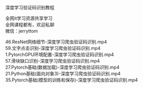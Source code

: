 深度学习验证码识别教程

全网it学习资源共享学习<br>全网课程都有，欢迎私聊<br>微信：jerryttom<br>

46.ResNet网络细节-深度学习爬虫验证码识别.mp4<br> 59.文字点击识别-深度学习爬虫验证码识别.mp4<br> 1.PytorchGPU环境配置-深度学习爬虫验证码识别.mp4<br> 57.滑块缺口识别-深度学习爬虫验证码识别.mp4<br> 27.Pytorch基础(数据加载)-深度学习爬虫验证码识别.mp4<br> 21.Python基础(面向对象3)-深度学习爬虫验证码识别.mp4<br> 35.Pytorch基础(模型的训练和保存)-深度学习爬虫验证码识别.mp4